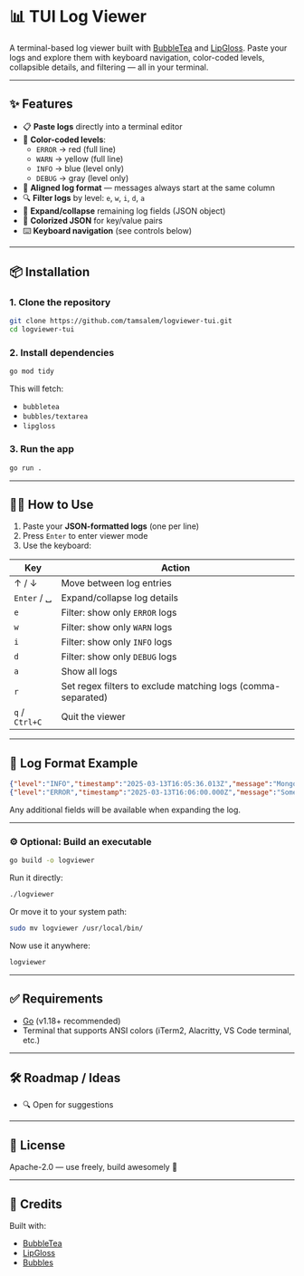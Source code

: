 # 📊 TUI Log Viewer

A terminal-based log viewer built with [BubbleTea](https://github.com/charmbracelet/bubbletea) and [LipGloss](https://github.com/charmbracelet/lipgloss). Paste your logs and explore them with keyboard navigation, color-coded levels, collapsible details, and filtering — all in your terminal.

---

## ✨ Features

- 📋 **Paste logs** directly into a terminal editor
- 🎨 **Color-coded levels**:
  - `ERROR` → red (full line)
  - `WARN` → yellow (full line)
  - `INFO` → blue (level only)
  - `DEBUG` → gray (level only)
- 📏 **Aligned log format** — messages always start at the same column
- 🔍 **Filter logs** by level: `e`, `w`, `i`, `d`, `a`
- 🔽 **Expand/collapse** remaining log fields (JSON object)
- 🧾 **Colorized JSON** for key/value pairs
- ⌨️ **Keyboard navigation** (see controls below)

---

## 📦 Installation

### 1. Clone the repository

```bash
git clone https://github.com/tamsalem/logviewer-tui.git
cd logviewer-tui
```

### 2. Install dependencies

```bash
go mod tidy
```

This will fetch:
- `bubbletea`
- `bubbles/textarea`
- `lipgloss`

### 3. Run the app

```bash
go run .
```

---

## 🧑‍💻 How to Use

1. Paste your **JSON-formatted logs** (one per line)
2. Press `Enter` to enter viewer mode
3. Use the keyboard:

| Key        | Action                             |
|------------|------------------------------------|
| ↑ / ↓      | Move between log entries           |
| `Enter` / ␣ | Expand/collapse log details        |
| `e`        | Filter: show only `ERROR` logs     |
| `w`        | Filter: show only `WARN` logs      |
| `i`        | Filter: show only `INFO` logs      |
| `d`        | Filter: show only `DEBUG` logs     |
| `a`        | Show all logs                      |
| `r`      | Set regex filters to exclude matching logs (comma-separated) |
| `q` / `Ctrl+C` | Quit the viewer                |

---

## 📎 Log Format Example

```json
{"level":"INFO","timestamp":"2025-03-13T16:05:36.013Z","message":"MongoDB initialized"}
{"level":"ERROR","timestamp":"2025-03-13T16:06:00.000Z","message":"Something failed","code":500}
```

Any additional fields will be available when expanding the log.

---

### ⚙️ Optional: Build an executable

```bash
go build -o logviewer
```

Run it directly:

```bash
./logviewer
```

Or move it to your system path:

```bash
sudo mv logviewer /usr/local/bin/
```

Now use it anywhere:

```bash
logviewer
```

---

## ✅ Requirements

- [Go](https://golang.org/doc/install) (v1.18+ recommended)
- Terminal that supports ANSI colors (iTerm2, Alacritty, VS Code terminal, etc.)

---

## 🛠 Roadmap / Ideas

- 🔍 Open for suggestions

---

## 📜 License

Apache-2.0 — use freely, build awesomely 🚀

---

## 💬 Credits

Built with:

- [BubbleTea](https://github.com/charmbracelet/bubbletea)
- [LipGloss](https://github.com/charmbracelet/lipgloss)
- [Bubbles](https://github.com/charmbracelet/bubbles)
